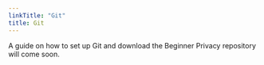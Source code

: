 ```yaml
---
linkTitle: "Git"
title: Git
---
```

A guide on how to set up Git and download the Beginner Privacy repository will come soon.